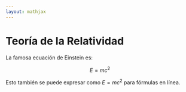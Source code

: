 ```yaml
---
layout: mathjax
---
```


# Teoría de la Relatividad

La famosa ecuación de Einstein es:

$$ E=mc^2 $$

Esto también se puede expresar como $E=mc^2$ para fórmulas en línea.
